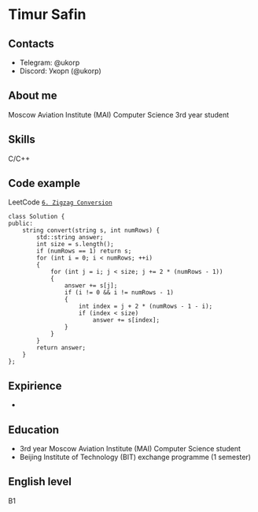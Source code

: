# Timur Safin

## Contacts
* Telegram: @ukorp
* Discord: Укорп (@ukorp)

## About me

Moscow Aviation Institute (MAI) Computer Science 3rd year student

## Skills

C/C++

## Code example

LeetCode [`6. Zigzag Conversion`](https://leetcode.com/problems/zigzag-conversion/description/)

```
class Solution {
public:
    string convert(string s, int numRows) {
        std::string answer;
        int size = s.length();
        if (numRows == 1) return s; 
        for (int i = 0; i < numRows; ++i)
        {
            for (int j = i; j < size; j += 2 * (numRows - 1))
            {
                answer += s[j];
                if (i != 0 && i != numRows - 1)
                {
                    int index = j + 2 * (numRows - 1 - i);
                    if (index < size)
                        answer += s[index];
                }
            }
        } 
        return answer;
    }
};
```

## Expirience

-

## Education

* 3rd year Moscow Aviation Institute (MAI) Computer Science student
* Beijing Institute of Technology (BIT) exchange programme (1 semester)

## English level

B1
